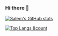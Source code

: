 ### Hi there 👋

<!--
**Salem20m/Salem20m** is a ✨ _special_ ✨ repository because its `README.md` (this file) appears on your GitHub profile.

Here are some ideas to get you started:

- 🔭 I’m currently working on ...
- 🌱 I’m currently learning ...
- 👯 I’m looking to collaborate on ...
- 🤔 I’m looking for help with ...
- 💬 Ask me about ...
- 📫 How to reach me: ...
- 😄 Pronouns: ...
- ⚡ Fun fact: ...
-->


[![Salem's GitHub stats](https://github-readme-stats.vercel.app/api?username=salem20m&count_private=true)](https://github.com/anuraghazra/github-readme-stats)

[![Top Langs &count](https://github-readme-stats.vercel.app/api/top-langs/?username=salem20m&count_private=true)](https://github.com/anuraghazra/github-readme-stats) 

